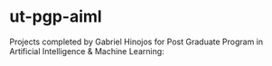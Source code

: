 # ut-pgp-aiml
Projects completed by Gabriel Hinojos for Post Graduate Program in Artificial Intelligence &amp; Machine Learning:
